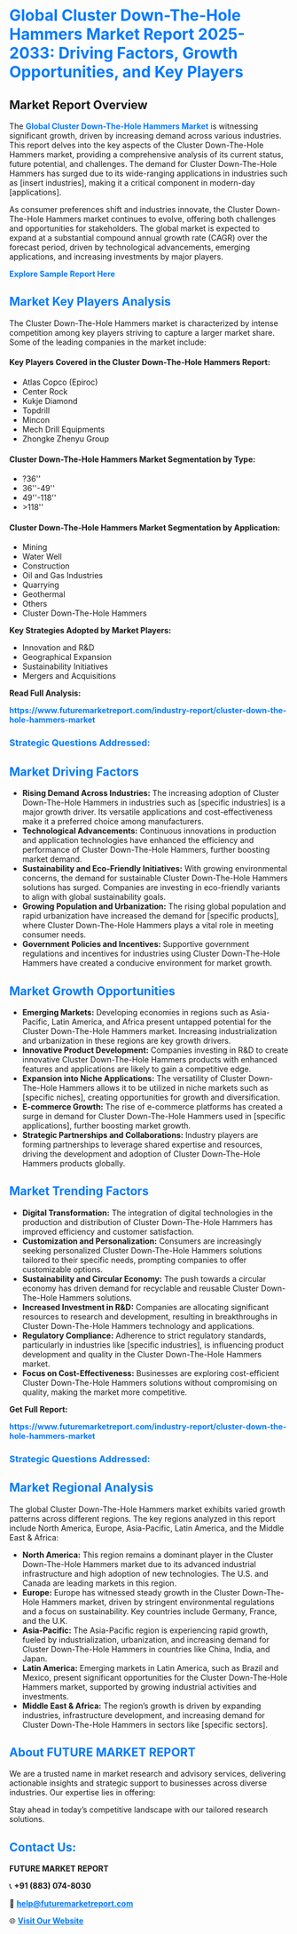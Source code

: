 <h1 style="color: #007BFF;">Global Cluster Down-The-Hole Hammers Market Report 2025-2033: Driving Factors, Growth Opportunities, and Key Players</h1>

<section id="overview">
<h2>Market Report Overview</h2>
<p>The <a href="https://www.futuremarketreport.com/industry-report/cluster-down-the-hole-hammers-market" style="color: #007BFF; text-decoration: none;"><strong>Global Cluster Down-The-Hole Hammers Market</strong></a> is witnessing significant growth, driven by increasing demand across various industries. This report delves into the key aspects of the Cluster Down-The-Hole Hammers market, providing a comprehensive analysis of its current status, future potential, and challenges. The demand for Cluster Down-The-Hole Hammers has surged due to its wide-ranging applications in industries such as [insert industries], making it a critical component in modern-day [applications].</p>
<p>As consumer preferences shift and industries innovate, the Cluster Down-The-Hole Hammers market continues to evolve, offering both challenges and opportunities for stakeholders. The global market is expected to expand at a substantial compound annual growth rate (CAGR) over the forecast period, driven by technological advancements, emerging applications, and increasing investments by major players.</p>
</section>

<section id="overview">
<p><a href="https://www.futuremarketreport.com/request-sample/reportId=127727" style="color: #007BFF; text-decoration: none;"><strong>Explore Sample Report Here</strong></a></p>
</section>

<section id="key-players">
<h2 style="color: #007BFF;">Market Key Players Analysis</h2>
<p>The Cluster Down-The-Hole Hammers market is characterized by intense competition among key players striving to capture a larger market share. Some of the leading companies in the market include:</p>
<h4>Key Players Covered in the Cluster Down-The-Hole Hammers Report:</h4>
<ul><li>Atlas Copco (Epiroc)</li><li>Center Rock</li><li>Kukje Diamond</li><li>Topdrill</li><li>Mincon</li><li>Mech Drill Equipments</li><li>Zhongke Zhenyu Group</li></ul>
<h4>Cluster Down-The-Hole Hammers Market Segmentation by Type:</h4>
<ul><li>?36&#039;&#039;</li><li>36&#039;&#039;-49&#039;&#039;</li><li>49&#039;&#039;-118&#039;&#039;</li><li>&gt;118&#039;&#039;</li></ul>

<h4>Cluster Down-The-Hole Hammers Market Segmentation by Application:</h4>
<ul><li>Mining</li><li>Water Well</li><li>Construction</li><li>Oil and Gas Industries</li><li>Quarrying</li><li>Geothermal</li><li>Others</li><li>Cluster Down-The-Hole Hammers</li></ul>
<p><strong>Key Strategies Adopted by Market Players:</strong></p>
<ul>
<li>Innovation and R&D</li>
<li>Geographical Expansion</li>
<li>Sustainability Initiatives</li>
<li>Mergers and Acquisitions</li>
</ul>
</section>

<section>
<p><strong>Read Full Analysis: </strong></p><a href="https://www.futuremarketreport.com/industry-report/cluster-down-the-hole-hammers-market" style="color: #007BFF; text-decoration: none;"><strong>https://www.futuremarketreport.com/industry-report/cluster-down-the-hole-hammers-market</strong></a>
<h3 style="color: #007BFF;">Strategic Questions Addressed:</h3>
</section>

<section id="driving-factors">
<h2 style="color: #007BFF;">Market Driving Factors</h2>
<ul>
<li><strong>Rising Demand Across Industries:</strong> The increasing adoption of Cluster Down-The-Hole Hammers in industries such as [specific industries] is a major growth driver. Its versatile applications and cost-effectiveness make it a preferred choice among manufacturers.</li>
<li><strong>Technological Advancements:</strong> Continuous innovations in production and application technologies have enhanced the efficiency and performance of Cluster Down-The-Hole Hammers, further boosting market demand.</li>
<li><strong>Sustainability and Eco-Friendly Initiatives:</strong> With growing environmental concerns, the demand for sustainable Cluster Down-The-Hole Hammers solutions has surged. Companies are investing in eco-friendly variants to align with global sustainability goals.</li>
<li><strong>Growing Population and Urbanization:</strong> The rising global population and rapid urbanization have increased the demand for [specific products], where Cluster Down-The-Hole Hammers plays a vital role in meeting consumer needs.</li>
<li><strong>Government Policies and Incentives:</strong> Supportive government regulations and incentives for industries using Cluster Down-The-Hole Hammers have created a conducive environment for market growth.</li>
</ul>
</section>

<section id="growth-opportunities">
<h2 style="color: #007BFF;">Market Growth Opportunities</h2>
<ul>
<li><strong>Emerging Markets:</strong> Developing economies in regions such as Asia-Pacific, Latin America, and Africa present untapped potential for the Cluster Down-The-Hole Hammers market. Increasing industrialization and urbanization in these regions are key growth drivers.</li>
<li><strong>Innovative Product Development:</strong> Companies investing in R&D to create innovative Cluster Down-The-Hole Hammers products with enhanced features and applications are likely to gain a competitive edge.</li>
<li><strong>Expansion into Niche Applications:</strong> The versatility of Cluster Down-The-Hole Hammers allows it to be utilized in niche markets such as [specific niches], creating opportunities for growth and diversification.</li>
<li><strong>E-commerce Growth:</strong> The rise of e-commerce platforms has created a surge in demand for Cluster Down-The-Hole Hammers used in [specific applications], further boosting market growth.</li>
<li><strong>Strategic Partnerships and Collaborations:</strong> Industry players are forming partnerships to leverage shared expertise and resources, driving the development and adoption of Cluster Down-The-Hole Hammers products globally.</li>
</ul>
</section>

<section id="trending-factors">
<h2 style="color: #007BFF;">Market Trending Factors</h2>
<ul>
<li><strong>Digital Transformation:</strong> The integration of digital technologies in the production and distribution of Cluster Down-The-Hole Hammers has improved efficiency and customer satisfaction.</li>
<li><strong>Customization and Personalization:</strong> Consumers are increasingly seeking personalized Cluster Down-The-Hole Hammers solutions tailored to their specific needs, prompting companies to offer customizable options.</li>
<li><strong>Sustainability and Circular Economy:</strong> The push towards a circular economy has driven demand for recyclable and reusable Cluster Down-The-Hole Hammers solutions.</li>
<li><strong>Increased Investment in R&D:</strong> Companies are allocating significant resources to research and development, resulting in breakthroughs in Cluster Down-The-Hole Hammers technology and applications.</li>
<li><strong>Regulatory Compliance:</strong> Adherence to strict regulatory standards, particularly in industries like [specific industries], is influencing product development and quality in the Cluster Down-The-Hole Hammers market.</li>
<li><strong>Focus on Cost-Effectiveness:</strong> Businesses are exploring cost-efficient Cluster Down-The-Hole Hammers solutions without compromising on quality, making the market more competitive.</li>
</ul>
</section>

<section>
<p><strong>Get Full Report: </strong></p><a href="https://www.futuremarketreport.com/industry-report/cluster-down-the-hole-hammers-market" style="color: #007BFF; text-decoration: none;"><strong>https://www.futuremarketreport.com/industry-report/cluster-down-the-hole-hammers-market</strong></a>
<h3 style="color: #007BFF;">Strategic Questions Addressed:</h3>
</section>


<section id="regional-analysis">
<h2 style="color: #007BFF;">Market Regional Analysis</h2>
<p>The global Cluster Down-The-Hole Hammers market exhibits varied growth patterns across different regions. The key regions analyzed in this report include North America, Europe, Asia-Pacific, Latin America, and the Middle East & Africa:</p>
<ul>
<li><strong>North America:</strong> This region remains a dominant player in the Cluster Down-The-Hole Hammers market due to its advanced industrial infrastructure and high adoption of new technologies. The U.S. and Canada are leading markets in this region.</li>
<li><strong>Europe:</strong> Europe has witnessed steady growth in the Cluster Down-The-Hole Hammers market, driven by stringent environmental regulations and a focus on sustainability. Key countries include Germany, France, and the U.K.</li>
<li><strong>Asia-Pacific:</strong> The Asia-Pacific region is experiencing rapid growth, fueled by industrialization, urbanization, and increasing demand for Cluster Down-The-Hole Hammers in countries like China, India, and Japan.</li>
<li><strong>Latin America:</strong> Emerging markets in Latin America, such as Brazil and Mexico, present significant opportunities for the Cluster Down-The-Hole Hammers market, supported by growing industrial activities and investments.</li>
<li><strong>Middle East & Africa:</strong> The region’s growth is driven by expanding industries, infrastructure development, and increasing demand for Cluster Down-The-Hole Hammers in sectors like [specific sectors].</li>
</ul>
</section>

<footer>
<h2 style="color: #007BFF;">About FUTURE MARKET REPORT</h2>
<p>We are a trusted name in market research and advisory services, delivering actionable insights and strategic support to businesses across diverse industries. Our expertise lies in offering:</p>

<p>Stay ahead in today’s competitive landscape with our tailored research solutions.</p>

<h2 style="color: #007BFF;">Contact Us:</h2>
<p><strong>FUTURE MARKET REPORT</strong></p>
<p>📞 <strong>+91 (883) 074-8030</strong></p>
<p>📧 <strong><a href="mailto:help@futuremarketreport.com" style="color: #007BFF;">help@futuremarketreport.com</a></strong></p>
<p>🌐 <strong><a href="https://www.futuremarketreport.com/" style="color: #007BFF;">Visit Our Website</a></strong></p>
</footer>